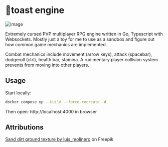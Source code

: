 # 🍞toast engine

![image](https://github.com/user-attachments/assets/cea0ccda-5d4c-43dc-8c71-c357e72d5bb2)

Extremely cursed PVP multiplayer RPG engine written in Go, Typescript with Websockets. Mostly just a toy for me to use as a sandbox and figure out how common game mechanics are implemented.

Combat mechanics include movement (arrow keys), attack (spacebar), dodgeroll (ctrl), health bar, stamina. A rudimentary player collision system prevents from moving into other players.

## Usage
Start locally:

```bash
docker compose up --build --force-recreate -d
```

Then open: http://localhost:4000 in browser

## Attributions
<a href="https://www.freepik.com/free-photo/sand-ground-textured_1198415.htm#query=dirt%20texture%20seamless&position=0&from_view=keyword&track=ais_hybrid&uuid=7c26f5db-7716-482c-9bd3-333e77ab092a">Sand dirt ground texture by luis_molinero</a> on Freepik
